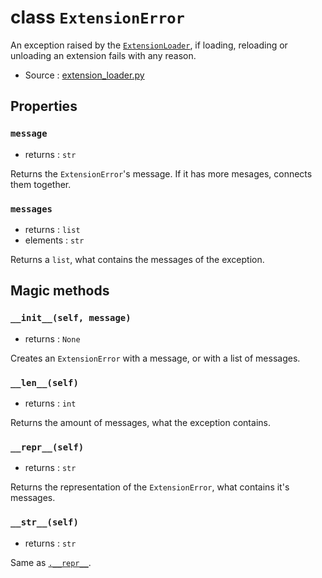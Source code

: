 # class `ExtensionError`

An exception raised by the [`ExtensionLoader`](ExtensionLoader.md), if loading,
reloading or unloading an extension fails with any reason.

- Source : [extension_loader.py](https://github.com/HuyaneMatsu/hata/blob/master/hata/ext/extension_loader/extension_loader.py)

## Properties

### `message`

- returns : `str`

Returns the `ExtensionError`'s message. If it has more mesages, connects them
together.

### `messages`

- returns : `list`
- elements : `str`

Returns a `list`, what contains the messages of the exception.

## Magic methods

### `__init__(self, message)`

- returns : `None`

Creates an `ExtensionError` with a message, or with a list of messages.

### `__len__(self)`

- returns : `int`

Returns the amount of messages, what the exception contains.

### `__repr__(self)`

- returns : `str`

Returns the representation of the `ExtensionError`, what contains it's
messages.

### `__str__(self)`

- returns : `str`

Same as [`.__repr__`](#__repr__self).
